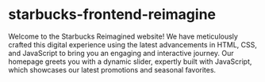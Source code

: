 # starbucks-frontend-reimagine
Welcome to the Starbucks Reimagined website! We have meticulously crafted this digital experience using the latest advancements in HTML, CSS, and JavaScript to bring you an engaging and interactive journey. Our homepage greets you with a dynamic slider, expertly built with JavaScript, which showcases our latest promotions and seasonal favorites.
